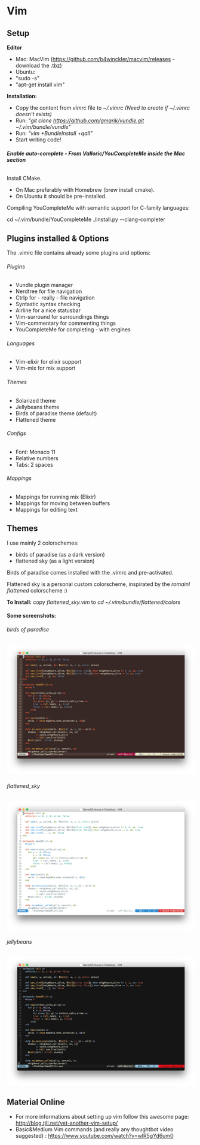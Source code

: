 # Vim

Setup
---

**Editor**
- Mac: MacVim (https://github.com/b4winckler/macvim/releases - download the .tbz)
- Ubuntu: 
 - "sudo -s"
 - "apt-get install vim"

**Installation:**
- Copy the content from *vimrc* file to *~/.vimrc (Need to create if ~/.vimrc doesn't exists)*
- Run: *"git clone https://github.com/gmarik/vundle.git ~/.vim/bundle/vundle"*
- Run: *"vim +BundleInstall +qall"*
- Start writing code!

###### **Enable auto-complete - From Valloric/YouCompleteMe inside the Mac section**

Install CMake. 
- On Mac preferably with Homebrew (brew install cmake).
- On Ubuntu it should be pre-installed.

Compiling YouCompleteMe with semantic support for C-family languages:

cd ~/.vim/bundle/YouCompleteMe
./install.py --clang-completer

Plugins installed & Options
---
The .vimrc file contains already some plugins and options:

###### Plugins
- Vundle plugin manager
- Nerdtree for file navigation
- Ctrlp for - really - file navigation
- Syntastic syntax checking
- Airline for a nice statusbar
- Vim-surround for surroundings things
- Vim-commentary for commenting things
- YouCompleteMe for completing - with engines

###### Languages
- Vim-elixir for elixir support
- Vim-mix for mix support

###### Themes
- Solarized theme
- Jellybeans theme
- Birds of paradise theme (default)
- Flattened theme

###### Configs
- Font: Monaco 11
- Relative numbers
- Tabs: 2 spaces

###### Mappings
- Mappings for running mix (Elixir)
- Mappings for moving between buffers
- Mappings for editing text

Themes
---

I use mainly 2 colorschemes:
- birds of paradise (as a dark version)
- flattened sky (as a light version)
 
Birds of paradise comes installed with the .vimrc and pre-activated.

Flattened sky is a personal custom colorscheme, inspirated by the *romainl flattened* colorscheme :)

**To Install:** copy *flattened_sky.vim* to *cd ~/.vim/bundle/flattened/colors*

#### Some screenshots:

###### birds of paradise
![birds-of-paradise](https://github.com/gabrielgatu/dotfiles/blob/master/vim-screenshots/birds-of-paradise.png)

###

###### flattened_sky
![flattened_sky](https://github.com/gabrielgatu/dotfiles/blob/master/vim-screenshots/flattened_sky.png)

###### jellybeans
![jellybeans](https://github.com/gabrielgatu/dotfiles/blob/master/vim-screenshots/jellybeans.png)

Material Online
---
- For more informations about setting up vim follow this awesome page: http://blog.tjll.net/yet-another-vim-setup/
- Basic&Medium Vim commands (and really any thoughtbot video suggested) : https://www.youtube.com/watch?v=wlR5gYd6um0
